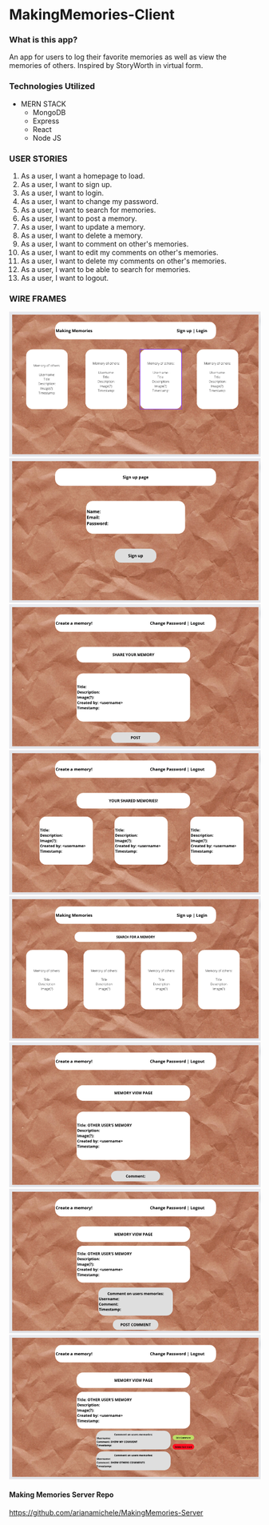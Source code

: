 # MakingMemories-Client

### What is this app?
An app for users to log their favorite memories as well as view the memories of others. Inspired by StoryWorth in virtual form.

### Technologies Utilized
- MERN STACK
  - MongoDB
  - Express
  - React
  - Node JS

### USER STORIES
1. As a user, I want a homepage to load.
2. As a user, I want to sign up.
3. As a user, I want to login.
4. As a user, I want to change my password.
5. As a user, I want to search for memories.
6. As a user, I want to post a memory.
7. As a user, I want to update a memory.
8. As a user, I want to delete a memory.
9. As a user, I want to comment on other's memories.
10. As a user, I want to edit my comments on other's memories.
11. As a user, I want to delete my comments on other's memories.
12. As a user, I want to be able to search for memories.
13. As a user, I want to logout.

### WIRE FRAMES
![](photos/photo1.png)
![](photos/photo2.png)
![](photos/photo3.png)
![](photos/photo4.png)
![](photos/photo5.png)
![](photos/photo6.png)
![](photos/photo7.png)
![](photos/photo8.png)


#### Making Memories Server Repo
https://github.com/arianamichele/MakingMemories-Server
